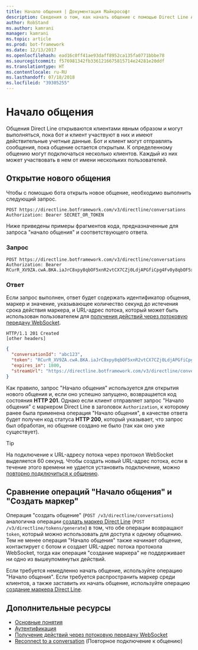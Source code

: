 ```yaml
---
title: Начало общения | Документация Майкрософт
description: Сведения о том, как начать общение с помощью Direct Line API 3.0.
author: RobStand
ms.author: kamrani
manager: kamrani
ms.topic: article
ms.prod: bot-framework
ms.date: 12/13/2017
ms.openlocfilehash: ead16c0ff41ae93daff8952ca135fa0771bbbe78
ms.sourcegitcommit: f576981342fb3361216675815714e24281e20ddf
ms.translationtype: HT
ms.contentlocale: ru-RU
ms.lasthandoff: 07/18/2018
ms.locfileid: "39305255"
---
```

# <a name="start-a-conversation"></a>Начало общения

Общения Direct Line открываются клиентами явным образом и могут выполняться, пока бот и клиент участвуют в них и имеют действительные учетные данные. Бот и клиент могут отправлять сообщения, пока общение остается открытым. К определенному общению могут подключаться несколько клиентов. Каждый из них может участвовать в нем от имени нескольких пользователей.

## <a name="open-a-new-conversation"></a>Открытие нового общения

Чтобы с помощью бота открыть новое общение, необходимо выполнить следующий запрос.

```http
POST https://directline.botframework.com/v3/directline/conversations
Authorization: Bearer SECRET_OR_TOKEN
```

Ниже приведены примеры фрагментов кода, предназначенные для запроса "начало общения" и соответствующего ответа.

### <a name="request"></a>Запрос

```http
POST https://directline.botframework.com/v3/directline/conversations
Authorization: Bearer RCurR_XV9ZA.cwA.BKA.iaJrC8xpy8qbOF5xnR2vtCX7CZj0LdjAPGfiCpg4Fv0y8qbOF5xPGfiCpg4Fv0y8qqbOF5x8qbOF5xn
```

### <a name="response"></a>Ответ

Если запрос выполнен, ответ будет содержать идентификатор общения, маркер и значение, указывающее количество секунд до истечения срока действия маркера, и URL-адрес потока, который может быть использован пользователем для [получения действий через потоковую передачу WebSocket](bot-framework-rest-direct-line-3-0-receive-activities.md#connect-via-websocket).

```http
HTTP/1.1 201 Created
[other headers]
```

```json
{
  "conversationId": "abc123",
  "token": "RCurR_XV9ZA.cwA.BKA.iaJrC8xpy8qbOF5xnR2vtCX7CZj0LdjAPGfiCpg4Fv0y8qbOF5xPGfiCpg4Fv0y8qqbOF5x8qbOF5xn",
  "expires_in": 1800,
  "streamUrl": "https://directline.botframework.com/v3/directline/conversations/abc123/stream?t=RCurR_XV9ZA.cwA..."
}
```

Как правило, запрос "Начало общения" используется для открытия нового общения и, если оно успешно запущено, возвращается код состояния **HTTP 201**. Однако если клиент отправляет запрос "Начало общения" с маркером Direct Line в заголовок `Authorization`, к которому ранее была применена операция "Начало общения", в качестве ответа будет получен код статуса **HTTP 200**, который указывает, что запрос был обработан, но общение создано не было (так как оно уже существует).

> [!TIP]
> На подключение к URL-адресу потока через протокол WebSocket выделяется 60 секунд. Чтобы создать новый URL-адрес потока, если в течение этого времени не удается установить подключение, можно [повторно подключиться к общению](bot-framework-rest-direct-line-3-0-reconnect-to-conversation.md).

## <a name="start-conversation-versus-generate-token"></a>Сравнение операций "Начало общения" и "Создать маркер"

Операция "создать общение" (`POST /v3/directline/conversations`) аналогична операции [создать маркер Direct Line](bot-framework-rest-direct-line-3-0-authentication.md#generate-token) (`POST /v3/directline/tokens/generate`) в том, что обе операции возвращают `token`, который можно использовать для доступа к одному общению. Тем не менее операция "Начало общения" также начинает общение, контактирует с ботом и создает URL-адрес потока протокола WebSocket, тогда как операция "создание маркера" не поддерживает ни одно из вышеупомянутых действий. 

Если требуется немедленно начать общение, используйте операцию "Начало общения". Если требуется распространить маркер среди клиентов, а также заставить их начать общение, используйте операцию [создание маркера Direct Line](bot-framework-rest-direct-line-3-0-authentication.md#generate-token). 

## <a name="additional-resources"></a>Дополнительные ресурсы

- [Основные понятия](bot-framework-rest-direct-line-3-0-concepts.md)
- [Аутентификация](bot-framework-rest-direct-line-3-0-authentication.md)
- [Получение действий через потоковую передачу WebSocket](bot-framework-rest-direct-line-3-0-receive-activities.md#connect-via-websocket)
- [Reconnect to a conversation](bot-framework-rest-direct-line-3-0-reconnect-to-conversation.md) (Повторное подключение к общению)